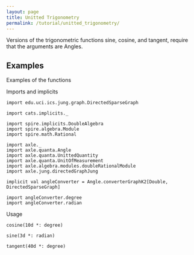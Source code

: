```yaml
---
layout: page
title: Unitted Trigonometry
permalink: /tutorial/unitted_trigonometry/
---
```


Versions of the trigonometric functions sine, cosine, and tangent, require that the arguments are Angles.

Examples
--------

Examples of the functions

Imports and implicits

```tut:book:silent
import edu.uci.ics.jung.graph.DirectedSparseGraph

import cats.implicits._

import spire.implicits.DoubleAlgebra
import spire.algebra.Module
import spire.math.Rational

import axle._
import axle.quanta.Angle
import axle.quanta.UnittedQuantity
import axle.quanta.UnitOfMeasurement
import axle.algebra.modules.doubleRationalModule
import axle.jung.directedGraphJung

implicit val angleConverter = Angle.converterGraphK2[Double, DirectedSparseGraph]

import angleConverter.degree
import angleConverter.radian
```

Usage

```tut:book
cosine(10d *: degree)

sine(3d *: radian)

tangent(40d *: degree)
```
